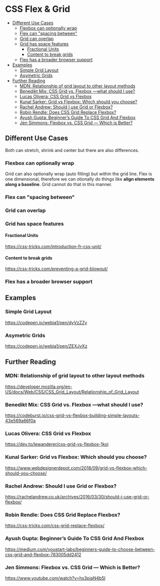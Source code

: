 # CSS Flex & Grid

<!-- @import "[TOC]" {cmd="toc" depthFrom=2 depthTo=6 orderedList=false} -->

<!-- code_chunk_output -->

- [Different Use Cases](#different-use-cases)
  - [Flexbox can optionally wrap](#flexbox-can-optionally-wrap)
  - [Flex can "spacing between"](#flex-can-spacing-between)
  - [Grid can overlap](#grid-can-overlap)
  - [Grid has space features](#grid-has-space-features)
    - [Fractional Units](#fractional-units)
    - [Content to break grids](#content-to-break-grids)
  - [Flex has a broader browser support](#flex-has-a-broader-browser-support)
- [Examples](#examples)
  - [Simple Grid Layout](#simple-grid-layout)
  - [Asymetric Grids](#asymetric-grids)
- [Further Reading](#further-reading)
  - [MDN: Relationship of grid layout to other layout methods](#mdn-relationship-of-grid-layout-to-other-layout-methods)
  - [Benedikt Mix: CSS Grid vs. Flexbox —what should I use?](#benedikt-mix-css-grid-vs-flexbox-what-should-i-use)
  - [Lucas Olivera: CSS Grid vs Flexbox](#lucas-olivera-css-grid-vs-flexbox)
  - [Kunal Sarker: Grid vs Flexbox: Which should you choose?](#kunal-sarker-grid-vs-flexbox-which-should-you-choose)
  - [Rachel Andrew: Should I use Grid or Flexbox?](#rachel-andrew-should-i-use-grid-or-flexbox)
  - [Robin Rendle: Does CSS Grid Replace Flexbox?](#robin-rendle-does-css-grid-replace-flexbox)
  - [Ayush Gupta: Beginner’s Guide To CSS Grid And Flexbox](#ayush-gupta-beginners-guide-to-css-grid-and-flexbox)
  - [Jen Simmons: Flexbox vs. CSS Grid — Which is Better?](#jen-simmons-flexbox-vs-css-grid-which-is-better)

<!-- /code_chunk_output -->

## Different Use Cases

Both can stretch, shrink and center but there are also differences.

### Flexbox can optionally wrap

Grid can also optionally wrap (auto filling) but within the grid line. Flex is one dimensional, therefore we can otionally do things like **align elements along a baseline**. Grid cannot do that in this manner.

### Flex can "spacing between"

### Grid can overlap

### Grid has space features

#### Fractional Units

<https://css-tricks.com/introduction-fr-css-unit/>

#### Content to break grids

<https://css-tricks.com/preventing-a-grid-blowout/>

### Flex has a broader browser support

## Examples

### Simple Grid Layout

<https://codepen.io/webia1/pen/dyVzZZy>

### Asymetric Grids

<https://codepen.io/webia1/pen/ZEXJvXz>

## Further Reading

### MDN: Relationship of grid layout to other layout methods

https://developer.mozilla.org/en-US/docs/Web/CSS/CSS_Grid_Layout/Relationship_of_Grid_Layout

### Benedikt Mix: CSS Grid vs. Flexbox —what should I use?

<https://codeburst.io/css-grid-vs-flexbox-building-simple-layouts-43e569a66f0a>

### Lucas Olivera: CSS Grid vs Flexbox

<https://dev.to/lewanderer/css-grid-vs-flexbox-1koi>

### Kunal Sarker: Grid vs Flexbox: Which should you choose?

<https://www.webdesignerdepot.com/2018/09/grid-vs-flexbox-which-should-you-choose/>

### Rachel Andrew: Should I use Grid or Flexbox?

<https://rachelandrew.co.uk/archives/2016/03/30/should-i-use-grid-or-flexbox/>

### Robin Rendle: Does CSS Grid Replace Flexbox?

<https://css-tricks.com/css-grid-replace-flexbox/>

### Ayush Gupta: Beginner’s Guide To CSS Grid And Flexbox

https://medium.com/youstart-labs/beginners-guide-to-choose-between-css-grid-and-flexbox-783005dd2412

### Jen Simmons: Flexbox vs. CSS Grid — Which is Better?

<https://www.youtube.com/watch?v=hs3piaN4b5I>
